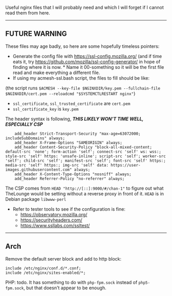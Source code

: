 Useful nginx files that I will probably need and which I will forget if I
cannot read them from here.

---

## FUTURE WARNING

These files may age badly, so here are some hopefully timeless pointers:

- Generate the config file with https://ssl-config.mozilla.org/ (and if
  time eats it, try https://github.com/mozilla/ssl-config-generator/ in
  hope of finding where it is now. \* Name it 00-something so it will be the first file read and make
  everything a different file.
- If using my acmesh-ssl.bash script, the files to fill should be like:

(the script runs `$ACMESH --key-file $NGINXDIR/key.pem --fullchain-file $NGINXDIR/cert.pem --reloadcmd "$SYSTEMCTLRESTART nginx"`)

- `ssl_certificate`, `ssl_trusted_certificate` are `cert.pem`
- `ssl_certificate_key` is `key.pem`

The header syntax is following, **_THIS LIKELY WON'T TIME WELL, ESPECIALLY CSP_**

```
    add_header Strict-Transport-Security "max-age=63072000; includeSubDomains" always;
    add_header X-Frame-Options "SAMEORIGIN" always;
    add_header Content-Security-Policy "block-all-mixed-content; default-src 'none'; form-action 'self'; connect-src 'self' ws: wss:; style-src 'self' https: 'unsafe-inline'; script-src 'self'; worker-src 'self'; child-src 'self'; manifest-src 'self'; font-src 'self' https:; media-src 'self' https:; img-src 'self' data: https://user-images.githubusercontent.com" always;
    add_header X-Content-Type-Options "nosniff" always;
    add_header Referrer-Policy "no-referrer" always;
```

The CSP comes from `HEAD "http://[::]:9000/#/chan-1"` to figure out what
TheLounge would be setting without a reverse proxy in front of it. `HEAD` is
in Debian package `libwww-perl`

- Refer to tester tools to see if the configuration is fine:
  - https://observatory.mozilla.org/
  - https://securityheaders.com/
  - https://www.ssllabs.com/ssltest/

---

## Arch

Remove the default server block and add to http block:

```
include /etc/nginx/conf.d/*.conf;
include /etc/nginx/sites-enabled/*;
```

PHP: todo. It has something to do with `php-fpm.sock` instead of
`php5-fpm.sock`, but that doesn't appear to be enough.
